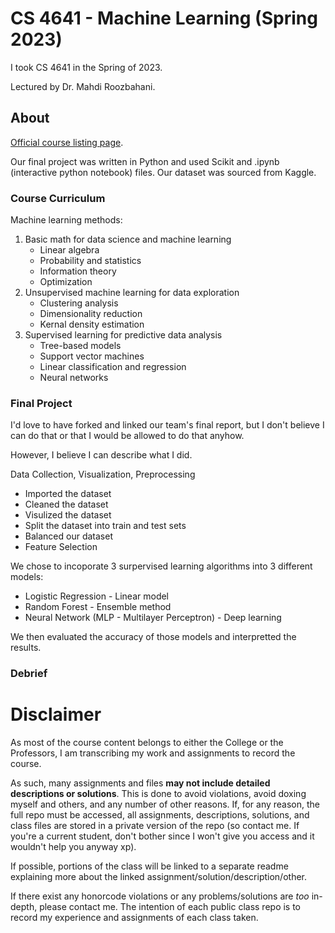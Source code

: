 # CS 4641 - Machine Learning (Spring 2023)
I took CS 4641 in the Spring of 2023.

Lectured by Dr. Mahdi Roozbahani.

## About
[Official course listing page](https://oscar.gatech.edu/bprod/bwckctlg.p_disp_course_detail?cat_term_in=202205&subj_code_in=CS&crse_numb_in=4641).

Our final project was written in Python and used Scikit and .ipynb (interactive python notebook) files. Our dataset was sourced from Kaggle.
### Course Curriculum
Machine learning methods:
1. Basic math for data science and machine learning
    - Linear algebra
    - Probability and statistics
    - Information theory
    - Optimization
2. Unsupervised machine learning for data exploration
    - Clustering analysis
    - Dimensionality reduction
    - Kernal density estimation
3. Supervised learning for predictive data analysis
    - Tree-based models
    - Support vector machines
    - Linear classification and regression
    - Neural networks

### Final Project
I'd love to have forked and linked our team's final report, but I don't believe I can do that or that I would be allowed to do that anyhow.

However, I believe I can describe what I did.

Data Collection, Visualization, Preprocessing
  - Imported the dataset
  - Cleaned the dataset
  - Visulized the dataset
  - Split the dataset into train and test sets
  - Balanced our dataset
  - Feature Selection

We chose to incoporate 3 surpervised learning algorithms into 3 different models:
- Logistic Regression - Linear model
- Random Forest - Ensemble method
- Neural Network (MLP -  Multilayer Perceptron) - Deep learning

We then evaluated the accuracy of those models and interpretted the results.
### Debrief

# Disclaimer
As most of the course content belongs to either the College or the Professors, I am transcribing my work and assignments to record the course.

As such, many assignments and files **may not include detailed descriptions or solutions**. This is done to avoid violations, avoid doxing myself and others, and any number of other reasons. If, for any reason, the full repo must be accessed, all assignments, descriptions, solutions, and class files are stored in a private version of the repo (so contact me. If you're a current student, don't bother since I won't give you access and it wouldn't help you anyway xp).

If possible, portions of the class will be linked to a separate readme explaining more about the linked assignment/solution/description/other.

If there exist any honorcode violations or any problems/solutions are *too* in-depth, please contact me. The intention of each public class repo is to record my experience and assignments of each class taken.


